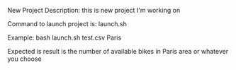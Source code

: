 New Project
Description: this is new project I'm working on

Command to launch project is: launch.sh <OUTPUT FILE PATH> <TOWN>

Example:
bash launch.sh test.csv Paris

Expected is result is the number of available bikes in Paris area or whatever you choose
